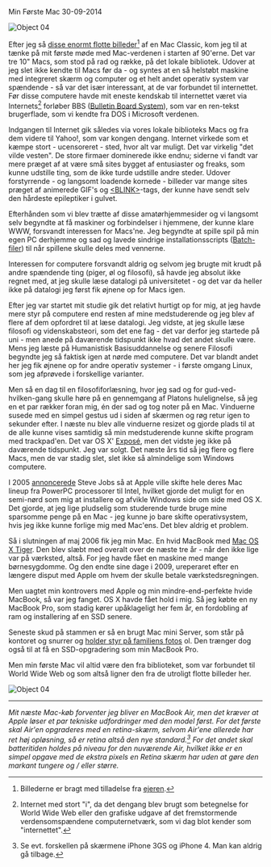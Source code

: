 Min F&oslash;rste Mac
30-09-2014

![Object 04](https://logiskhave.dk/static/20140930_object-04.jpg "Object #04 - via fiftyfootshadows.net")

Efter jeg så [disse enormt flotte billeder](http://fiftyfootshadows.net/2014/01/25/object-04/)[^0] af en Mac Classic, kom jeg til at tænke på mit første møde med Mac-verdenen i starten af 90'erne. Det var tre 10" Macs, som stod på rad og række, på det lokale bibliotek. Udover at jeg slet ikke kendte til Macs før da - og syntes at en så helstøbt maskine med integreret skærm og computer og et helt andet operativ system var spændende - så var det især interessant, at de var forbundet til internettet. Før disse computere havde mit eneste kendskab til internettet været via Internets[^1] forløber BBS ([Bulletin Board System](http://da.m.wikipedia.org/wiki/BBS)), som var en ren-tekst brugerflade, som vi kendte fra DOS i Microsoft verdenen.

Indgangen til Internet gik således via vores lokale biblioteks Macs og fra dem videre til Yahoo!, som var kongen dengang. Internet virkede som et kæmpe stort - ucensoreret - sted, hvor alt var muligt. Det var virkelig "det vilde vesten". De store firmaer dominerede ikke endnu; siderne vi fandt var mere præget af at være små sites bygget af entusiaster og freaks, som kunne udstille ting, som de ikke turde udstille andre steder. Udover forstyrrende - og langsomt loadende kornede - billeder var mange sites præget af animerede GIF's og [<BLINK\>](http://en.m.wikipedia.org/wiki/Blink_element)-tags, der kunne have sendt selv den hårdeste epileptiker i gulvet.

Efterhånden som vi blev trætte af disse amatørhjemmesider og vi langsomt selv begyndte at få maskiner og forbindelser i hjemmene, der kunne klare WWW, forsvandt interessen for Macs'ne. Jeg begyndte at spille spil på min egen PC derhjemme og sad og lavede sindrige installationsscripts ([Batch-filer](http://en.m.wikipedia.org/wiki/Batch_file#DOS)) til når spillene skulle deles med vennerne. 

Interessen for computere forsvandt aldrig og selvom jeg brugte mit krudt på andre spændende ting (piger, øl og filosofi), så havde jeg absolut ikke regnet med, at jeg skulle læse datalogi på universitetet - og det var da heller ikke på datalogi jeg først fik øjnene op for Macs igen.

Efter jeg var startet mit studie gik det relativt hurtigt op for mig, at jeg havde mere styr på computere end resten af mine medstuderende og jeg blev af flere af dem opfordret til at læse datalogi. Jeg vidste, at jeg skulle læse filosofi og videnskabsteori, som det ene fag - det var derfor jeg startede på uni - men anede på daværende tidspunkt ikke hvad det andet skulle være. Mens jeg læste på Humanistisk Basisuddannelse og senere Filosofi begyndte jeg så faktisk igen at nørde med computere. Det var blandt andet her jeg fik øjnene op for andre operativ systemer - i første omgang Linux, som jeg afprøvede i forskellige varianter. 

Men så en dag til en filosofiforlæsning, hvor jeg sad og for gud-ved-hvilken-gang skulle høre på en gennemgang af Platons hulelignelse, så jeg en et par rækker foran mig, én der sad og tog noter på en Mac. Vinduerne susede med en simpel gestus ud i siden af skærmen og røg retur igen to sekunder efter. I næste nu blev alle vinduerne resizet og gjorde plads til at de alle kunne vises samtidig så min medstuderende kunne skifte program med trackpad'en. Det var OS X' [Exposé](http://en.m.wikipedia.org/wiki/Exposé_(Mac_OS_X)), men det vidste jeg ikke på daværende tidspunkt. Jeg var solgt. Det næste års tid så jeg flere og flere Macs, men de var stadig slet, slet ikke så almindelige som Windows computere.  

I 2005 [annoncerede](https://www.youtube.com/watch?v=ghdTqnYnFyg) Steve Jobs så at Apple ville skifte hele deres Mac lineup fra PowerPC processorer til Intel, hvilket gjorde det muligt for en semi-nørd som mig at installere og afvikle Windows side om side med OS X. Det gjorde, at jeg lige pludselig som studerende turde bruge mine sparsomme penge på en Mac - jeg kunne jo bare skifte operativsystem, hvis jeg ikke kunne forlige mig med Mac'ens. Det blev aldrig et problem. 

Så i slutningen af maj 2006 fik jeg min Mac. En hvid MacBook med [Mac OS X Tiger](http://en.wikipedia.org/wiki/Mac_OS_X_Tiger). Den blev slæbt med overalt over de næste tre år - når den ikke lige var på værksted, altså. For jeg havde fået en maskine med mange børnesygdomme. Og den endte sine dage i 2009, ureperaret efter en længere disput med Apple om hvem der skulle betale værkstedsregningen. 

Men uagtet min kontrovers med Apple og min mindre-end-perfekte hvide MacBook, så var jeg fanget. OS X havde fået hold i mig. Så jeg købte en ny MacBook Pro, som stadig kører upåklageligt her fem år, en fordobling af ram og installering af en SSD senere. 

Seneste skud på stammen er så en brugt Mac mini Server, som står på kontoret og snurrer og [holder styr på familiens fotos](http://log.logiskhave.dk/2014/0924_foto_workflow.html) ol. Den trænger dog også til at få en SSD-opgradering som min MacBook Pro.

Men min første Mac vil altid være den fra biblioteket, som var forbundet til World Wide Web og som altså ligner den fra de utroligt flotte billeder her.

![Object 04](https://logiskhave.dk/static/20140930_object-04-1.jpg "Object #04 - via fiftyfootshadows.net")

-----------------------------------------------------------

*Mit næste Mac-køb forventer jeg bliver en MacBook Air, men det kræver at Apple løser et par tekniske udfordringer med den model først. For det første skal Air'en opgraderes med en retina-skærm, selvom Air'ene allerede har ret høj opløsning, så *er* retina altså den nye standard.[^2] For det andet skal batteritiden holdes på niveau for den nuværende Air, hvilket ikke er en simpel opgave med de ekstra pixels en Retina skærm har uden at gøre den markant tungere og / eller større.*

[^0]: Billederne er bragt med tilladelse fra [ejeren](http://fiftyfootshadows.net/). 

[^1]: Internet med stort "i", da det dengang blev brugt som betegnelse for World Wide Web eller den grafiske udgave af det fremstormende verdensomspændene computernetværk, som vi dag blot kender som "internettet".

[^2]: Se evt. forskellen på skærmene iPhone 3GS og iPhone 4. Man kan aldrig gå tilbage.

